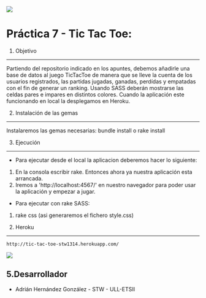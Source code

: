 ![](http://banot.etsii.ull.es/alu3891/fotosstw/tictactoe.jpg)

Práctica 7 - Tic Tac Toe:
===========
 
1. Objetivo
-----------

Partiendo del repositorio indicado en los apuntes, debemos añadirle una base de datos al juego TicTacToe de manera que se lleve la cuenta de los usuarios registrados, las partidas jugadas, ganadas, perdídas y empatadas con el fin de generar un ranking. Usando SASS deberán mostrarse las celdas pares e impares en distintos colores. Cuando la aplicación este funcionando en local la desplegamos en Heroku. 


2. Instalación de las gemas
--------------

Instalaremos las gemas necesarias: bundle install o rake install

3. Ejecución
------------

* Para ejecutar desde el local la aplicacion deberemos hacer lo siguiente:

1. En la consola escribir rake. Entonces ahora ya nuestra aplicación esta arrancada.
2. Iremos a 'http://localhost:4567/' en nuestro navegador para poder usar la aplicación y empezar a jugar.

* Para ejecutar con rake SASS:

1. rake css (asi generaremos el fichero style.css)

4. Heroku
------------

	http://tic-tac-toe-stw1314.herokuapp.com/
![](http://i1296.photobucket.com/albums/ag1/adrihg89/heroku3_zps5cc6ffd8.png)

5.Desarrollador
---------------

* Adrián Hernández González - STW - ULL-ETSII

